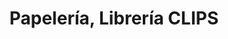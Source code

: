 ---
title: "Papelería, Librería CLIPS"
url: /burjassot/papeleria-libreria-clips/
shop: Schreibwaren
---